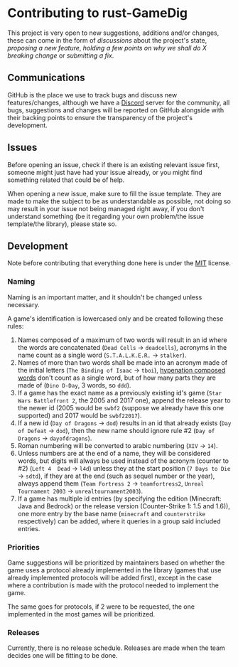 # Contributing to rust-GameDig
This project is very open to new suggestions, additions and/or changes, these 
can come in the form of *discussions* about the project's state, *proposing a 
new feature*, *holding a few points on why we shall do X breaking change* or
*submitting a fix*.

## Communications
GitHub is the place we use to track bugs and discuss new features/changes,
although we have a [Discord](https://discord.gg/NVCMn3tnxH) server for the
community, all bugs, suggestions and changes will be reported on GitHub 
alongside with their backing points to ensure the transparency of the project's
development.

## Issues
Before opening an issue, check if there is an existing relevant issue first, 
someone might just have had your issue already, or you might find something 
related that could be of help.

When opening a new issue, make sure to fill the issue template. They are made
to make the subject to be as understandable as possible, not doing so may result 
in your issue not being managed right away, if you don't understand something
(be it regarding your own problem/the issue template/the library), please state 
so.

## Development
Note before contributing that everything done here is under the [MIT](https://opensource.org/license/mit/) license.
### Naming
Naming is an important matter, and it shouldn't be changed unless necessary.

A game's identification is lowercased only and be created following these rules:
1. Names composed of a maximum of two words will result in an id where the 
words are concatenated (`Dead Cells` -> `deadcells`), acronyms in the name 
count as a single word (`S.T.A.L.K.E.R.` -> `stalker`).
2. Names of more than two words shall be made into an acronym made of the 
initial letters (`The Binding of Isaac` -> `tboi`), [hypenation composed words](https://prowritingaid.com/hyphenated-words) 
don't count as a single word, but of how many parts they are made of 
(`Dino D-Day`, 3 words, so `ddd`).
3. If a game has the exact name as a previously existing id's game 
(`Star Wars Battlefront 2`, the 2005 and 2017 one), append the release year to
the newer id (2005 would be `swbf2` (suppose we already have this one supported) 
and 2017 would be `swbf22017`).
4. If a new id (`Day of Dragons` -> `dod`) results in an id that already exists 
(`Day of Defeat` -> `dod`), then the new name should ignore rule #2 
(`Day of Dragons` -> `dayofdragons`).
5. Roman numbering will be converted to arabic numbering (`XIV` -> `14`).
6. Unless numbers are at the end of a name, they will be considered words, 
but digits will always be used instead of the acronym (counter to #2) (`Left 4 
Dead` -> `l4d`) unless they at the start position (`7 Days to Die` -> `sdtd`), 
if they are at the end (such as sequel number or the year), always append them 
(`Team Fortress 2` -> `teamfortress2`, `Unreal Tournament 2003` -> 
`unrealtournament2003`).
7. If a game has multiple id entries (by specifying the edition (Minecraft: 
Java and Bedrock) or the release version (Counter-Strike 1: 1.5 and 1.6)), one
more entry by the base name (`minecraft` and `counterstrike` respectively) can
be added, where it queries in a group said included entries.

### Priorities
Game suggestions will be prioritized by maintainers based on whether the game
uses a protocol already implemented in the library (games that use already
implemented protocols will be added first), except in the case where a
contribution is made with the protocol needed to implement the game.

The same goes for protocols, if 2 were to be requested, the one implemented in 
the most games will be prioritized.

### Releases
Currently, there is no release schedule.
Releases are made when the team decides one will be fitting to be done.
